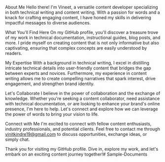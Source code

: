 About Me
Hello there! I'm Vineet, a versatile content developer specializing in both technical writing and content writing. With a passion for words and a knack for crafting engaging content, I have honed my skills in delivering impactful messages to diverse audiences.

What You'll Find Here
On my GitHub profile, you'll discover a treasure trove of my work in technical documentation, instructional guides, blog posts, and more. I pride myself on creating content that is not only informative but also captivating, ensuring that complex concepts are easily understood by readers.

My Expertise
With a background in technical writing, I excel in distilling intricate technical details into user-friendly content that bridges the gap between experts and novices. Furthermore, my experience in content writing allows me to create compelling narratives that spark interest, drive engagement, and strengthen brand identity.

Let's Collaborate
I believe in the power of collaboration and the exchange of knowledge. Whether you're seeking a content collaborator, need assistance with technical documentation, or are looking to enhance your brand's online presence, I'm here to help. Let's connect and explore how we can leverage the power of words to bring your vision to life.

Connect with Me
I'm excited to connect with fellow content enthusiasts, industry professionals, and potential clients. Feel free to contact me through vinitkindre19@gmail.com to discuss opportunities, exchange ideas, or simply chat.

Thank you for visiting my GitHub profile. Dive in, explore my work, and let's embark on an exciting content journey together!# Sample-Documents
